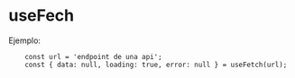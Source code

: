 # useFech

Ejemplo:
```
    const url = 'endpoint de una api';
    const { data: null, loading: true, error: null } = useFetch(url);
```